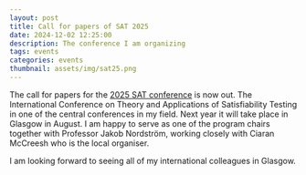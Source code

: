 ```yaml
---
layout: post
title: Call for papers of SAT 2025
date: 2024-12-02 12:25:00
description: The conference I am organizing
tags: events 
categories: events
thumbnail: assets/img/sat25.png
---
```


The call for papers for the [2025 SAT conference](https://satisfiability.org/SAT25/) is now out. The International Conference on Theory and Applications of Satisfiability Testing in one of the central conferences in my field. Next year it will take place in Glasgow in August. I am happy to serve as one of the program chairs together with Professor Jakob Nordström, working closely with Ciaran McCreesh who is the local organiser. 

I am looking forward to seeing all of my international colleagues in Glasgow. 
